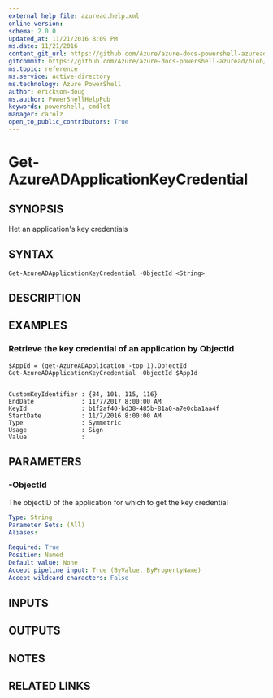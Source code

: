 ```yaml
---
external help file: azuread.help.xml
online version: 
schema: 2.0.0
updated_at: 11/21/2016 8:09 PM
ms.date: 11/21/2016
content_git_url: https://github.com/Azure/azure-docs-powershell-azuread/blob/master/Azure%20AD%20Cmdlets/AzureAD/v2/Get-AzureADApplicationKeyCredential.md
gitcommit: https://github.com/Azure/azure-docs-powershell-azuread/blob/e79870303c4a5b18f88c61a5fe206bd45af8c480/Azure%20AD%20Cmdlets/AzureAD/v2/Get-AzureADApplicationKeyCredential.md
ms.topic: reference
ms.service: active-directory
ms.technology: Azure PowerShell
author: erickson-doug
ms.author: PowerShellHelpPub
keywords: powershell, cmdlet
manager: carolz
open_to_public_contributors: True
---
```


# Get-AzureADApplicationKeyCredential

## SYNOPSIS
Het an application's key credentials

## SYNTAX

```
Get-AzureADApplicationKeyCredential -ObjectId <String>
```

## DESCRIPTION

## EXAMPLES

### Retrieve the key credential of an application by ObjectId
```
$AppId = (get-AzureADApplication -top 1).ObjectId
Get-AzureADApplicationKeyCredential -ObjectId $AppId


CustomKeyIdentifier : {84, 101, 115, 116}
EndDate             : 11/7/2017 8:00:00 AM
KeyId               : b1f2af40-bd38-485b-81a0-a7e0cba1aa4f
StartDate           : 11/7/2016 8:00:00 AM
Type                : Symmetric
Usage               : Sign
Value               :
```

## PARAMETERS

### -ObjectId
The objectID of the application for which to get the key credential

```yaml
Type: String
Parameter Sets: (All)
Aliases: 

Required: True
Position: Named
Default value: None
Accept pipeline input: True (ByValue, ByPropertyName)
Accept wildcard characters: False
```

## INPUTS

## OUTPUTS

## NOTES

## RELATED LINKS


